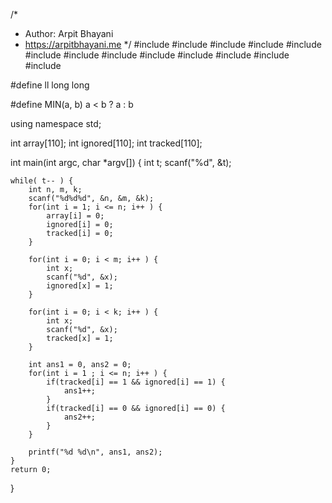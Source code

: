 /*
 *  Author: Arpit Bhayani
 *  https://arpitbhayani.me
 */
#include <cmath>
#include <cstdio>
#include <cstdlib>
#include <climits>
#include <deque>
#include <iostream>
#include <list>
#include <limits>
#include <map>
#include <queue>
#include <set>
#include <stack>
#include <vector>

#define ll long long

#define MIN(a, b) a < b ? a : b

using namespace std;

int array[110];
int ignored[110];
int tracked[110];

int main(int argc, char *argv[]) {
    int t;
    scanf("%d", &t);

    while( t-- ) {
        int n, m, k;
        scanf("%d%d%d", &n, &m, &k);
        for(int i = 1; i <= n; i++ ) {
            array[i] = 0;
            ignored[i] = 0;
            tracked[i] = 0;
        }

        for(int i = 0; i < m; i++ ) {
            int x;
            scanf("%d", &x);
            ignored[x] = 1;
        }

        for(int i = 0; i < k; i++ ) {
            int x;
            scanf("%d", &x);
            tracked[x] = 1;
        }

        int ans1 = 0, ans2 = 0;
        for(int i = 1 ; i <= n; i++ ) {
            if(tracked[i] == 1 && ignored[i] == 1) {
                ans1++;
            }
            if(tracked[i] == 0 && ignored[i] == 0) {
                ans2++;
            }
        }

        printf("%d %d\n", ans1, ans2);
    }
    return 0;
}
